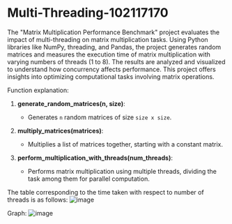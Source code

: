 # Multi-Threading-102117170

The "Matrix Multiplication Performance Benchmark" project evaluates the impact of multi-threading on matrix multiplication tasks. Using Python libraries like NumPy, threading, and Pandas, the project generates random matrices and measures the execution time of matrix multiplication with varying numbers of threads (1 to 8). The results are analyzed and visualized to understand how concurrency affects performance. This project offers insights into optimizing computational tasks involving matrix operations.

Function explanation:
1. **generate_random_matrices(n, size)**:
   - Generates `n` random matrices of size `size x size`.

2. **multiply_matrices(matrices)**:
   - Multiplies a list of matrices together, starting with a constant matrix.

3. **perform_multiplication_with_threads(num_threads)**:
   - Performs matrix multiplication using multiple threads, dividing the task among them for parallel computation.

The table corresponding to the time taken with respect to number of threads is as follows:
![image](https://github.com/SATYAJEETBEDI/Multi-Threading-102117170/assets/99906282/4c2825f3-56ed-432f-9c28-03f5cf3d358d)

Graph:
![image](https://github.com/SATYAJEETBEDI/Multi-Threading-102117170/assets/99906282/9e1d0987-160b-4404-b8da-1e11bc2fa755)
